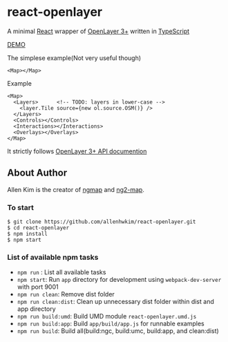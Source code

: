 # react-openlayer

A minimal [React](https://facebook.github.io/react/) 
wrapper of [OpenLayer 3+](https://openlayers.org/)
written in [TypeScript](https://www.typescriptlang.org/)

[DEMO](https://rawgit.com/allenhwkim/react-openlayer/master/app/index.html)

The simplese example(Not very useful though)
```
<Map></Map>
```

Example
```
<Map>
  <Layers>      <!-- TODO: layers in lower-case -->
    <layer.Tile source={new ol.source.OSM()} />
  </Layers>
  <Controls></Controls>
  <Interactions></Interactions>
  <Overlays></Overlays>
</Map>
```

It strictly follows [OpenLayer 3+ API documention](https://openlayers.org/en/latest/apidoc/)

## About Author
Allen Kim is the creator of [ngmap](https://github.com/allenhwkim/angularjs-google-maps) and
[ng2-map](https://github.com/ng2-ui/ng2-map).

### To start

    $ git clone https://github.com/allenhwkim/react-openlayer.git
    $ cd react-openlayer
    $ npm install
    $ npm start

### List of available npm tasks

  * `npm run` : List all available tasks
  * `npm start`: Run `app` directory for development using `webpack-dev-server` with port 9001
  * `npm run clean`: Remove dist folder
  * `npm run clean:dist`: Clean up unnecessary dist folder within dist and app directory
  * `npm run build:umd`: Build UMD module `react-openlayer.umd.js`
  * `npm run build:app`: Build `app/build/app.js` for runnable examples
  * `npm run build`: Build all(build:ngc, build:umc, build:app, and clean:dist)
